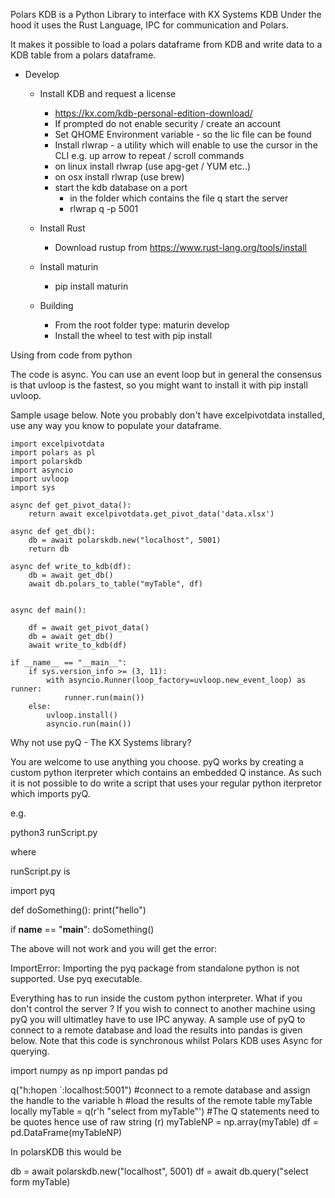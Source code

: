 Polars KDB is a Python Library to interface with KX Systems KDB
Under the hood it uses the Rust Language, IPC for communication and Polars.

It makes it possible to load a polars dataframe from KDB 
and write data to a KDB table from a polars dataframe.


* Develop
    - Install KDB and request a license
        - https://kx.com/kdb-personal-edition-download/
        - If prompted do not enable security / create an account
        - Set QHOME Environment variable - so the lic file can be found
        - Install rlwrap - a utility which will enable to use the cursor in the CLI e.g. up arrow to repeat / scroll commands
        - on linux install rlwrap (use apg-get / YUM etc..)
        - on osx install rlwrap (use brew)
        - start the kdb database on a port
          - in the folder which contains the file q start the server
          - rlwrap q -p 5001
    - Install Rust
        - Download rustup from https://www.rust-lang.org/tools/install
    - Install maturin 
        - pip install maturin
    
    - Building
        - From the root folder type: maturin develop
        - Install the wheel to test with pip install

Using from code from python

The code is async. You can use an event loop but in general the consensus is that uvloop is the fastest, so you might want to install it with pip install uvloop.

Sample usage below. Note you probably don't have excelpivotdata installed, use any way you know to populate your dataframe.


```
import excelpivotdata
import polars as pl
import polarskdb 
import asyncio 
import uvloop
import sys

async def get_pivot_data():
    return await excelpivotdata.get_pivot_data('data.xlsx')

async def get_db():
    db = await polarskdb.new("localhost", 5001)
    return db

async def write_to_kdb(df): 
    db = await get_db()
    await db.polars_to_table("myTable", df)


async def main():

    df = await get_pivot_data()
    db = await get_db()
    await write_to_kdb(df)

if __name__ == "__main__":
    if sys.version_info >= (3, 11):
        with asyncio.Runner(loop_factory=uvloop.new_event_loop) as runner:
            runner.run(main())
    else:
        uvloop.install()
        asyncio.run(main())

```


Why not use pyQ - The KX Systems library?

You are welcome to use anything you choose. pyQ works by creating
a custom python iterpreter which contains an embedded Q instance.
As such it is not possible to do write a script that uses your regular python 
iterpretor which imports pyQ. 

e.g.

python3 runScript.py

where

runScript.py is 

import pyq

def doSomething():
    print("hello")

if __name__ == "__main__":
    doSomething()

The above will not work and you will get the error:

ImportError: Importing the pyq package from standalone python is not supported. Use pyq executable.

Everything has to run inside the custom python interpreter. What if you don't control the 
server ? 
If you wish to connect to another machine using pyQ you will
ultimatley have to use IPC anyway. A sample use of pyQ to connect to a remote
database and load the results into pandas is given below. Note that this
code is synchronous whilst Polars KDB uses Async for querying.


import numpy as np
import pandas pd

q("h:hopen `:localhost:5001") #connect to a remote database and assign the handle to the variable h
#load the results of the remote table myTable locally 
myTable = q(r'h "select from myTable"') #The Q statements need to be quotes hence use of raw string (r)
myTableNP = np.array(myTable)
df = pd.DataFrame(myTableNP)

In polarsKDB this would be

db = await polarskdb.new("localhost", 5001)
df = await db.query("select form myTable)